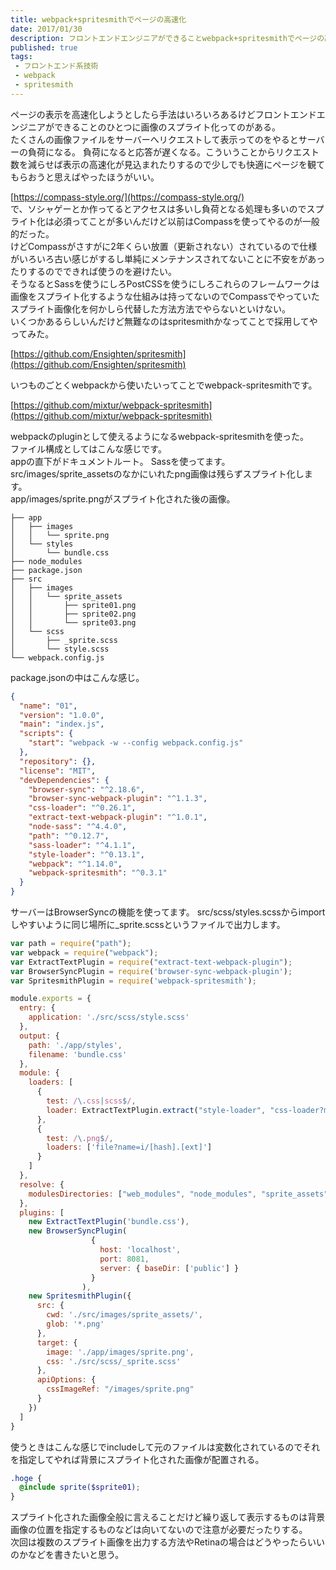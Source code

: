 ```yaml
---
title: webpack+spritesmithでページの高速化
date: 2017/01/30
description: フロントエンドエンジニアができることwebpack+spritesmithでページの高速化、その設定。
published: true
tags: 
 - フロントエンド系技術
 - webpack
 - spritesmith
---
```


ページの表示を高速化しようとしたら手法はいろいろあるけどフロントエンドエンジニアができることのひとつに画像のスプライト化ってのがある。  
たくさんの画像ファイルをサーバーへリクエストして表示ってのをやるとサーバーの負荷になる。
負荷になると応答が遅くなる。こういうことからリクエスト数を減らせば表示の高速化が見込まれたりするので少しでも快適にページを観てもらおうと思えばやったほうがいい。

<!-- more -->

[https://compass-style.org/](https://compass-style.org/)  
で、ソシャゲーとか作ってるとアクセスは多いし負荷となる処理も多いのでスプライト化は必須ってことが多いんだけど以前はCompassを使ってやるのが一般的だった。  
けどCompassがさすがに2年くらい放置（更新されない）されているので仕様がいろいろ古い感じがするし単純にメンテナンスされてないことに不安をがあったりするのでできれば使うのを避けたい。  
そうなるとSassを使うにしろPostCSSを使うにしろこれらのフレームワークは画像をスプライト化するような仕組みは持ってないのでCompassでやっていたスプライト画像化を何かしら代替した方法方法でやらないといけない。  
いくつかあるらしいんだけど無難なのはspritesmithかなってことで採用してやってみた。

[https://github.com/Ensighten/spritesmith](https://github.com/Ensighten/spritesmith)

いつものごとくwebpackから使いたいってことでwebpack-spritesmithです。

[https://github.com/mixtur/webpack-spritesmith](https://github.com/mixtur/webpack-spritesmith)

webpackのpluginとして使えるようになるwebpack-spritesmithを使った。  
ファイル構成としてはこんな感じです。  
appの直下がドキュメントルート。
Sassを使ってます。
src/images/sprite_assetsのなかにいれたpng画像は残らずスプライト化します。  
app/images/sprite.pngがスプライト化された後の画像。

```
├── app
│   ├── images
│   │   └── sprite.png
│   └── styles
│       └── bundle.css
├── node_modules
├── package.json
├── src
│   ├── images
│   │   └── sprite_assets
│   │       ├── sprite01.png
│   │       ├── sprite02.png
│   │       └── sprite03.png
│   └── scss
│       ├── _sprite.scss
│       └── style.scss
└── webpack.config.js
```
package.jsonの中はこんな感じ。

```json
{
  "name": "01",
  "version": "1.0.0",
  "main": "index.js",
  "scripts": {
    "start": "webpack -w --config webpack.config.js"
  },
  "repository": {},
  "license": "MIT",
  "devDependencies": {
    "browser-sync": "^2.18.6",
    "browser-sync-webpack-plugin": "^1.1.3",
    "css-loader": "^0.26.1",
    "extract-text-webpack-plugin": "^1.0.1",
    "node-sass": "^4.4.0",
    "path": "^0.12.7",
    "sass-loader": "^4.1.1",
    "style-loader": "^0.13.1",
    "webpack": "^1.14.0",
    "webpack-spritesmith": "^0.3.1"
  }
}
```
サーバーはBrowserSyncの機能を使ってます。
src/scss/styles.scssからimportしやすいように同じ場所に_sprite.scssというファイルで出力します。

```js
var path = require("path");
var webpack = require("webpack");
var ExtractTextPlugin = require("extract-text-webpack-plugin");
var BrowserSyncPlugin = require('browser-sync-webpack-plugin');
var SpritesmithPlugin = require('webpack-spritesmith');

module.exports = {
  entry: {
    application: './src/scss/style.scss'
  },
  output: {
    path: './app/styles',
    filename: 'bundle.css'
  },
  module: {
    loaders: [
      {
        test: /\.css|scss$/,
        loader: ExtractTextPlugin.extract("style-loader", "css-loader?minimize!sass-loader")
      },
      {
        test: /\.png$/,
        loaders: ['file?name=i/[hash].[ext]']
      }
    ]
  },
  resolve: {
    modulesDirectories: ["web_modules", "node_modules", "sprite_assets"]
  },
  plugins: [
    new ExtractTextPlugin('bundle.css'),
    new BrowserSyncPlugin(
                  {
                    host: 'localhost',
                    port: 8081,
                    server: { baseDir: ['public'] }
                  }
                ),
    new SpritesmithPlugin({
      src: {
        cwd: './src/images/sprite_assets/',
        glob: '*.png'
      },
      target: {
        image: './app/images/sprite.png',
        css: './src/scss/_sprite.scss'
      },
      apiOptions: {
        cssImageRef: "/images/sprite.png"
      }
    })
  ]
}
```
使うときはこんな感じでincludeして元のファイルは変数化されているのでそれを指定してやれば背景にスプライト化された画像が配置される。

```scss
.hoge {
  @include sprite($sprite01);
}
```
スプライト化された画像全般に言えることだけど繰り返して表示するものは背景画像の位置を指定するものなどは向いてないので注意が必要だったりする。  
次回は複数のスプライト画像を出力する方法やRetinaの場合はどうやったらいいのかなどを書きたいと思う。
